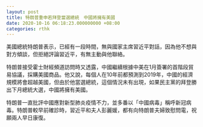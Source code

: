 ```yaml
---
layout: post
title: 特朗普重申若拜登當選總統　中國將擁有美國
date: 2020-10-16 06:18:23.000000000 +08:00
categories: rthk
---
```


美國總統特朗普表示，已經有一段時間，無與國家主席習近平對話，因為他不想與對方傾談，但拒絕評論習近平，有無主動與他聯絡。

特朗普接受霍士財經頻道訪問時又透露，中國繼續根據中美在1月簽署的首階段貿易協議，採購美國商品。他又說，每個人在10年前都預測到2019年，中國的經濟規模將會超越美國，但由於他當選總統，這個情況未有出現，如果民主黨的拜登勝出下月總統大選，中國將擁有美國。

特朗普一直批評中國應對新型肺炎疫情不力，並多番以「中國病毒」稱呼新冠病毒。特朗普較早前確診時，習近平和夫人彭麗媛，都有向特朗普夫婦致慰問電，祝願兩人早日康復。
